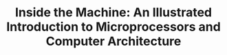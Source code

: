 ---
type: book
publisher: "No Starch Press, Inc."
title: "Inside the Machine: An Illustrated Introduction to Microprocessors and Computer Architecture"
link: https://www.nostarch.com/insidemachine.htm
isbn: 978-1-59327-104-6
general: true
year: 2007
authors:
  - name: Stokes
    first: Jon
---